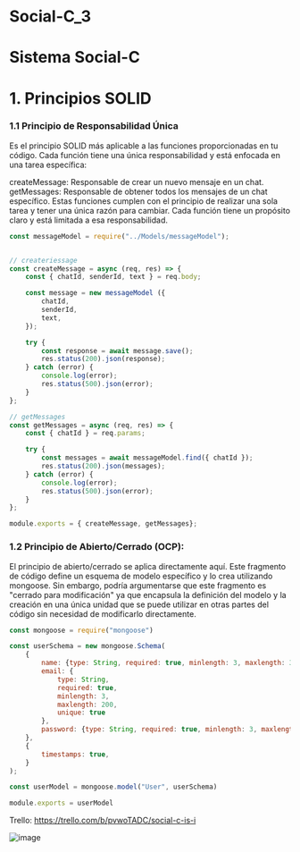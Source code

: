 # Social-C_3
# Sistema Social-C

# 1. Principios SOLID
### 1.1 Principio de Responsabilidad Única

Es el principio SOLID más aplicable a las funciones proporcionadas en tu código. Cada función tiene una única responsabilidad y está enfocada en una tarea específica:

createMessage: Responsable de crear un nuevo mensaje en un chat.
getMessages: Responsable de obtener todos los mensajes de un chat específico.
Estas funciones cumplen con el principio de realizar una sola tarea y tener una única razón para cambiar. Cada función tiene un propósito claro y está limitada a esa responsabilidad.

```jsx
const messageModel = require("../Models/messageModel");


// createriessage
const createMessage = async (req, res) => {
    const { chatId, senderId, text } = req.body;

    const message = new messageModel ({
        chatId,
        senderId,
        text,
    });

    try {
        const response = await message.save();
        res.status(200).json(response);
    } catch (error) {
        console.log(error);
        res.status(500).json(error);
    }
};

// getMessages
const getMessages = async (req, res) => {
    const { chatId } = req.params;

    try {
        const messages = await messageModel.find({ chatId });
        res.status(200).json(messages);
    } catch (error) {
        console.log(error);
        res.status(500).json(error);   
    }
};

module.exports = { createMessage, getMessages};
```

### 1.2 Principio de Abierto/Cerrado (OCP):
El principio de abierto/cerrado se aplica directamente aquí. Este fragmento de código define un esquema de modelo específico y lo crea utilizando mongoose. Sin embargo, podría argumentarse que este fragmento es "cerrado para modificación" ya que encapsula la definición del modelo y la creación en una única unidad que se puede utilizar en otras partes del código sin necesidad de modificarlo directamente.

```jsx
const mongoose = require("mongoose")

const userSchema = new mongoose.Schema(
    {
        name: {type: String, required: true, minlength: 3, maxlength: 30},
        email: {
            type: String,
            required: true,
            minlength: 3,
            maxlength: 200,
            unique: true
        },
        password: {type: String, required: true, minlength: 3, maxlength: 1024},
    },
    {
        timestamps: true,
    }
);

const userModel = mongoose.model("User", userSchema)

module.exports = userModel
```

Trello: https://trello.com/b/pvwoTADC/social-c-is-i

![image](https://github.com/AlessanderLCarazas/Social-C_3/assets/104175707/6ce8c474-c29a-452f-8224-94b1a437cf23)




